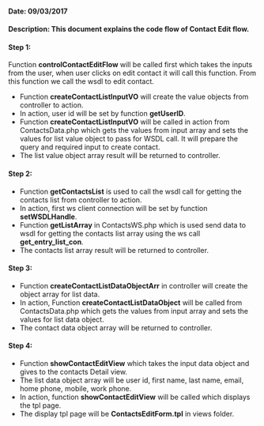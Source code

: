 #### Date: 09/03/2017

#### Description: This document explains the code flow of Contact Edit flow.

#### Step 1:

Function **controlContactEditFlow** will be called first which takes the inputs from the user, when user clicks on edit contact it will call this function. From this function we call the wsdl to edit contact.

- Function **createContactListInputVO** will create the value objects from controller to action.
- In action, user id will be set by function **getUserID**.
- Function **createContactListInputVO** will be called in action from ContactsData.php which gets the values from input array and sets the values for list value object to pass for WSDL call. It will prepare the query and required input to create contact.
- The list value object array result will be returned to controller.

#### Step 2:

- Function **getContactsList** is used to call the wsdl call for getting the contacts list from controller to action.
- In action, first ws client connection will be set by function **setWSDLHandle**.
- Function **getListArray** in ContactsWS.php which is used send data to wsdl for getting the contacts list array using the ws call **get_entry_list_con**.
- The contacts list array result will be returned to controller.

#### Step 3:

- Function **createContactListDataObjectArr** in controller will create the object array for list data.
- In action, Function **createContactListDataObject** will be called from ContactsData.php which gets the values from input array and sets the values for list data object.
- The contact data object array will be returned to controller.

#### Step 4:

- Function **showContactEditView** which takes the input data object and gives to the contacts Detail view.
- The list data object array will be user id, first name, last name, email, home phone, mobile, work phone.
- In action, function **showContactEditView** will be called which displays the tpl page.
- The display tpl page will be **ContactsEditForm.tpl** in views folder.
